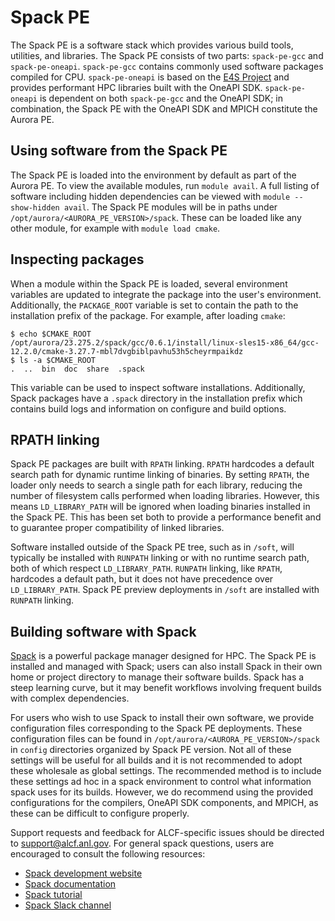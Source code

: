 # Spack PE

The Spack PE is a software stack which provides various build tools, utilities, and libraries. The Spack PE consists of two parts: `spack-pe-gcc` and `spack-pe-oneapi`. `spack-pe-gcc` contains commonly used software packages compiled for CPU. `spack-pe-oneapi` is based on the [E4S Project](https://e4s-project.github.io/) and provides performant HPC libraries built with the OneAPI SDK. `spack-pe-oneapi` is dependent on both `spack-pe-gcc` and the OneAPI SDK; in combination, the Spack PE with the OneAPI SDK and MPICH constitute the Aurora PE. 

## Using software from the Spack PE

The Spack PE is loaded into the environment by default as part of the Aurora PE. To view the available modules, run `module avail`. A full listing of software including hidden dependencies can be viewed with `module --show-hidden avail`. The Spack PE modules will be in paths under `/opt/aurora/<AURORA_PE_VERSION>/spack`. These can be loaded like any other module, for example with `module load cmake`.

## Inspecting packages

When a module within the Spack PE is loaded, several environment variables are updated to integrate the package into the user's environment. Additionally, the `PACKAGE_ROOT` variable is set to contain the path to the installation prefix of the package. For example, after loading `cmake`:

```
$ echo $CMAKE_ROOT
/opt/aurora/23.275.2/spack/gcc/0.6.1/install/linux-sles15-x86_64/gcc-12.2.0/cmake-3.27.7-mbl7dvgbiblpavhu53h5cheyrmpaikdz
$ ls -a $CMAKE_ROOT
.  ..  bin  doc  share  .spack
```

This variable can be used to inspect software installations. Additionally, Spack packages have a `.spack` directory in the installation prefix which contains build logs and information on configure and build options.

## RPATH linking

Spack PE packages are built with `RPATH` linking. `RPATH` hardcodes a default search path for dynamic runtime linking of binaries. By setting `RPATH`, the loader only needs to search a single path for each library, reducing the number of filesystem calls performed when loading libraries. However, this means `LD_LIBRARY_PATH` will be ignored when loading binaries installed in the Spack PE. This has been set both to provide a performance benefit and to guarantee proper compatibility of linked libraries. 

Software installed outside of the Spack PE tree, such as in `/soft`, will typically be installed with `RUNPATH` linking or with no runtime search path, both of which respect `LD_LIBRARY_PATH`. `RUNPATH` linking, like `RPATH`, hardcodes a default path, but it does not have precedence over `LD_LIBRARY_PATH`. Spack PE preview deployments in `/soft` are installed with `RUNPATH` linking.

## Building software with Spack

[Spack](https://spack.io/about/) is a powerful package manager designed for HPC. The Spack PE is installed and managed with Spack; users can also install Spack in their own home or project directory to manage their software builds. Spack has a steep learning curve, but it may benefit workflows involving frequent builds with complex dependencies.

For users who wish to use Spack to install their own software, we provide configuration files corresponding to the Spack PE deployments. These configuration files can be found in `/opt/aurora/<AURORA_PE_VERSION>/spack` in `config` directories organized by Spack PE version. Not all of these settings will be useful for all builds and it is not recommended to adopt these wholesale as global settings. The recommended method is to include these settings ad hoc in a spack environment to control what information spack uses for its builds. However, we do recommend using the provided configurations for the compilers, OneAPI SDK components, and MPICH, as these can be difficult to configure properly.

Support requests and feedback for ALCF-specific issues should be directed to [support@alcf.anl.gov](mailto:support@alcf.anl.gov). For general spack questions, users are encouraged to consult the following resources:

- [Spack development website](https://github.com/spack/spack)
- [Spack documentation](https://spack.readthedocs.io/en/latest/index.html)
- [Spack tutorial](https://spack-tutorial.readthedocs.io/en/latest)
- [Spack Slack channel](https://slack.spack.io)
